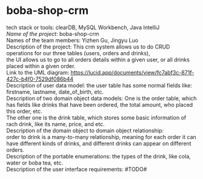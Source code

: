 # boba-shop-crm  
tech stack or tools: clearDB, MySQL Workbench, Java IntelliJ  
*Name of the project*: boba-shop-crm  
Names of the team members: Yizhen Gu, Jingyu Luo  
Description of the project: This crm system allows us to do CRUD operations for our three tables (users, orders and drinks),  
the UI allows us to go to all orders details within a given user, or all drinks placed within a given order.  
Link to the UML diagram: https://lucid.app/documents/view/fc7abf3c-871f-427c-b4f0-7529df086b44  
Description of user data model: the user table has some normal fields like: firstname, lastname, date_of_birth, etc.  
Description of two domain object data models: One is the order table, which has fields like drinks that have been ordered, the total amount, who placed this order, etc.  
The other one is the drink table, which stores some basic information of rach drink, like its name, price, and etc.  
Description of the domain object to domain object relationship:  
order to drink is a many-to-many relationship, meaning for each order it can have different kinds of drinks, and different drinks can appear on different orders.  
Description of the portable enumerations: the types of the drink, like cola, water or boba tea, etc.  
Description of the user interface requirements: #TODO#  
